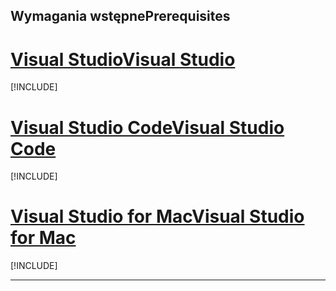 ## <a name="prerequisites"></a><span data-ttu-id="650e6-101">Wymagania wstępne</span><span class="sxs-lookup"><span data-stu-id="650e6-101">Prerequisites</span></span>

# <a name="visual-studiotabvisual-studio"></a>[<span data-ttu-id="650e6-102">Visual Studio</span><span class="sxs-lookup"><span data-stu-id="650e6-102">Visual Studio</span></span>](#tab/visual-studio)

[!INCLUDE[](~/includes/net-core-prereqs-vs-3.0.md)]

# <a name="visual-studio-codetabvisual-studio-code"></a>[<span data-ttu-id="650e6-103">Visual Studio Code</span><span class="sxs-lookup"><span data-stu-id="650e6-103">Visual Studio Code</span></span>](#tab/visual-studio-code)

[!INCLUDE[](~/includes/net-core-prereqs-vsc-3.0.md)]

# <a name="visual-studio-for-mactabvisual-studio-mac"></a>[<span data-ttu-id="650e6-104">Visual Studio for Mac</span><span class="sxs-lookup"><span data-stu-id="650e6-104">Visual Studio for Mac</span></span>](#tab/visual-studio-mac)

[!INCLUDE[](~/includes/net-core-prereqs-mac-3.0.md)]

---